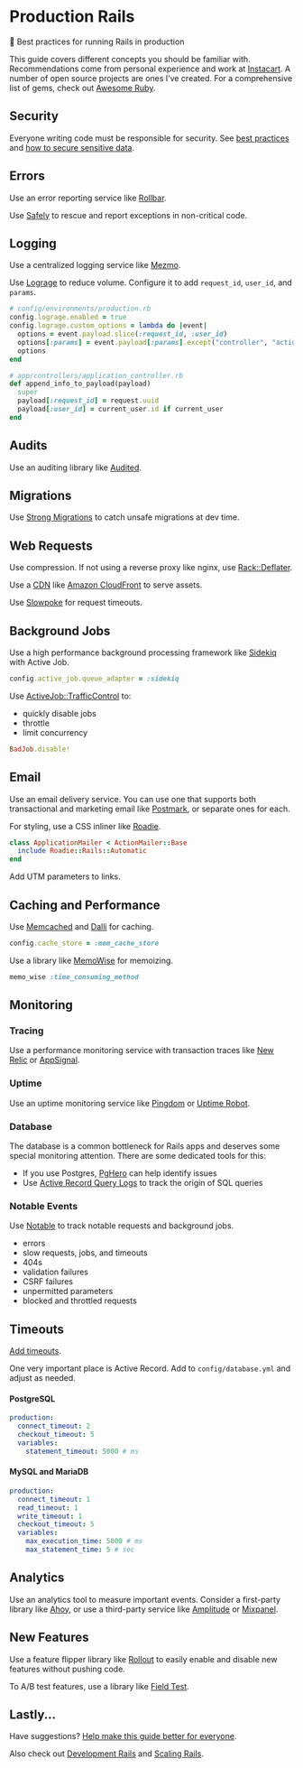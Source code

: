 # Production Rails

:rocket: Best practices for running Rails in production

This guide covers different concepts you should be familiar with. Recommendations come from personal experience and work at [Instacart](https://www.instacart.com/opensource). A number of open source projects are ones I’ve created. For a comprehensive list of gems, check out [Awesome Ruby](https://awesome-ruby.com).

## Security

Everyone writing code must be responsible for security. See [best practices](https://github.com/ankane/secure_rails) and [how to secure sensitive data](https://ankane.org/sensitive-data-rails).

## Errors

Use an error reporting service like [Rollbar](https://rollbar.com/).

Use [Safely](https://github.com/ankane/safely) to rescue and report exceptions in non-critical code.

## Logging

Use a centralized logging service like [Mezmo](https://www.mezmo.com/).

Use [Lograge](https://github.com/roidrage/lograge) to reduce volume. Configure it to add `request_id`, `user_id`, and `params`.

```ruby
# config/environments/production.rb
config.lograge.enabled = true
config.lograge.custom_options = lambda do |event|
  options = event.payload.slice(:request_id, :user_id)
  options[:params] = event.payload[:params].except("controller", "action")
  options
end

# app/controllers/application_controller.rb
def append_info_to_payload(payload)
  super
  payload[:request_id] = request.uuid
  payload[:user_id] = current_user.id if current_user
end
```

## Audits

Use an auditing library like [Audited](https://github.com/collectiveidea/audited).

## Migrations

Use [Strong Migrations](https://github.com/ankane/strong_migrations) to catch unsafe migrations at dev time.

## Web Requests

Use compression. If not using a reverse proxy like nginx, use [Rack::Deflater](https://www.schneems.com/2017/11/08/80-smaller-rails-footprint-with-rack-deflate/).

Use a [CDN](https://en.wikipedia.org/wiki/Content_delivery_network) like [Amazon CloudFront](https://aws.amazon.com/cloudfront/) to serve assets.

Use [Slowpoke](https://github.com/ankane/slowpoke) for request timeouts.

## Background Jobs

Use a high performance background processing framework like [Sidekiq](https://github.com/mperham/sidekiq) with Active Job.

```ruby
config.active_job.queue_adapter = :sidekiq
```

Use [ActiveJob::TrafficControl](https://github.com/nickelser/activejob-traffic_control) to:

- quickly disable jobs
- throttle
- limit concurrency

```ruby
BadJob.disable!
```

## Email

Use an email delivery service. You can use one that supports both transactional and marketing email like [Postmark](https://postmarkapp.com/), or separate ones for each.

For styling, use a CSS inliner like [Roadie](https://github.com/Mange/roadie-rails).

```ruby
class ApplicationMailer < ActionMailer::Base
  include Roadie::Rails::Automatic
end
```

Add UTM parameters to links.

## Caching and Performance

Use [Memcached](https://memcached.org/) and [Dalli](https://github.com/petergoldstein/dalli) for caching.

```ruby
config.cache_store = :mem_cache_store
```

Use a library like [MemoWise](https://github.com/panorama-ed/memo_wise) for memoizing.

```ruby
memo_wise :time_consuming_method
```

## Monitoring

### Tracing

Use a performance monitoring service with transaction traces like [New Relic](https://newrelic.com/) or [AppSignal](https://appsignal.com/).

### Uptime

Use an uptime monitoring service like [Pingdom](https://www.pingdom.com/) or [Uptime Robot](https://uptimerobot.com/).

### Database

The database is a common bottleneck for Rails apps and deserves some special monitoring attention. There are some dedicated tools for this:

- If you use Postgres, [PgHero](https://github.com/ankane/pghero) can help identify issues
- Use [Active Record Query Logs](https://api.rubyonrails.org/classes/ActiveRecord/QueryLogs.html) to track the origin of SQL queries

### Notable Events

Use [Notable](https://github.com/ankane/notable) to track notable requests and background jobs.

- errors
- slow requests, jobs, and timeouts
- 404s
- validation failures
- CSRF failures
- unpermitted parameters
- blocked and throttled requests

## Timeouts

[Add timeouts](https://github.com/ankane/the-ultimate-guide-to-ruby-timeouts).

One very important place is Active Record. Add to `config/database.yml` and adjust as needed.

#### PostgreSQL

```yml
production:
  connect_timeout: 2
  checkout_timeout: 5
  variables:
    statement_timeout: 5000 # ms
```

#### MySQL and MariaDB

```yml
production:
  connect_timeout: 1
  read_timeout: 1
  write_timeout: 1
  checkout_timeout: 5
  variables:
    max_execution_time: 5000 # ms
    max_statement_time: 5 # sec
```

## Analytics

Use an analytics tool to measure important events. Consider a first-party library like [Ahoy](https://github.com/ankane/ahoy), or use a third-party service like [Amplitude](https://amplitude.com/) or [Mixpanel](https://mixpanel.com/).

## New Features

Use a feature flipper library like [Rollout](https://github.com/FetLife/rollout) to easily enable and disable new features without pushing code.

To A/B test features, use a library like [Field Test](https://github.com/ankane/field_test).

## Lastly...

Have suggestions? [Help make this guide better for everyone](https://github.com/ankane/rails-best-practices/issues/new).

Also check out [Development Rails](Development.md) and [Scaling Rails](Scaling.md).
